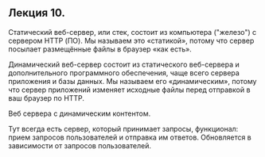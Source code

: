 ## Лекция 10.

Статический веб-сервер, или стек, состоит из компьютера ("железо") с сервером HTTP (ПО). Мы называем это «статикой», потому что сервер посылает размещённые файлы в браузер «как есть».

Динамический веб-сервер состоит из статического веб-сервера и дополнительного программного обеспечения, чаще всего сервера приложения и базы данных. Мы называем его «динамическим», потому что сервер приложений изменяет исходные файлы перед отправкой в ваш браузер по HTTP.

Веб сервера с динамическим контентом.

Тут всегда есть сервер, который принимает запросы, функционал: прием запросов пользователей и отправка им ответов. Обновляется в зависимости от запросов пользователей.